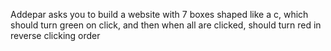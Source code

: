 Addepar asks you to build a website with 7 boxes shaped like a c, which should turn green on click, 
and then when all are clicked, should turn red in reverse clicking order


